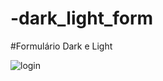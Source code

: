 # -dark_light_form
#Formulário Dark e Light

![login](https://user-images.githubusercontent.com/92896425/225789428-0b281b2e-958d-4ccd-aa5f-62fccf58c98d.png)
